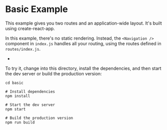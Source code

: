# Basic Example

This example gives you two routes and an application-wide layout. It's built using create-react-app.

In this example, there's no static rendering. Instead, the `<Navigation />` component in `index.js` handles all your routing, using the routes defined in `routes/index.js`.

- 

To try it, change into this directory, install the dependencies, and then start the dev server or build the production version:

```
cd basic

# Install dependencies
npm install

# Start the dev server
npm start

# Build the production version
npm run build
```